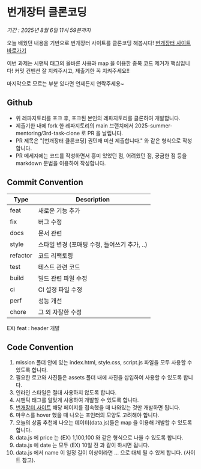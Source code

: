 # 번개장터 클론코딩
*기간 : 2025년 8월 6일 11시 59분까지*

오늘 배웠던 내용을 기반으로 번개장터 사이트를 클론코딩 해봅시다!
[번개장터 사이트 바로가기](https://m.bunjang.co.kr/)

이번 과제는 시맨틱 태그의 올바른 사용과 map 을 이용한 중복 코드 제거가 핵심입니다!
커밋 컨벤션 잘 지켜주시고, 제출기한 꼭 지켜주세요!!

마지막으로 모르는 부분 있다면 언제든지 연락주세용~

## Github
- 위 레파지토리를 포크 후, 포크된 본인의 레파지토리를 클론하여 개발합니다.
- 제출기한 내에 fork 한 레파지토리의 main 브랜치에서 2025-summer-mentoring/3rd-task-clone 로 PR 을 날립니다.
- PR 제목은 "[번개장터 클론코딩] 권민재 미션 제출합니다." 와 같은 형식으로 작성합니다.
- PR 메세지에는 코드를 작성하면서 흥미 있었던 점, 어려웠던 점, 궁금한 점 등을 markdown 문법을 이용하여 작성합니다.

## Commit Convention
|Type|Description|
|---|---|
|feat|새로운 기능 추가|
|fix|버그 수정|
|docs|문서 관련|
|style|스타일 변경 (포매팅 수정, 들여쓰기 추가, ..)|
|refactor|코드 리팩토링|
|test|테스트 관련 코드|
|build|빌드 관련 파일 수정|
|ci|CI 설정 파일 수정|
|perf|성능 개선|
|chore|그 외 자잘한 수정|

EX) feat : header 개발

## Code Convention
1. mission 폴더 안에 있는 index.html, style.css, script.js 파일을 모두 사용할 수 있도록 합니다.
2. 필요한 로고와 사진들은 assets 폴더 내에 사진을 삽입하여 사용할 수 있도록 합니다.
3. 인라인 스타일은 절대 사용하지 않도록 합니다.
4. 시맨틱 태그를 알맞게 사용하여 개발할 수 있도록 합니다.
5. [번개장터 사이트](https://m.bunjang.co.kr/) 해당 페이지를 접속했을 때 나와있는 것만 개발하면 됩니다.
6. 마우스를 hover 했을 때 나오는 포인터의 모양도 고려해야 합니다.
7. 오늘의 상품 추천에 나오는 데이터(data.js)들은 map 을 이용해 개발할 수 있도록 합니다.
8. data.js 에 price 는 (EX) 1,100,100 와 같은 형식으로 나올 수 있도록 합니다.
9. data.js 에 date 는 모두 (EX) 10일 전 과 같이 하시면 됩니다.
10. data.js 에서 name 이 일정 길이 이상이라면 ... 으로 대체 될 수 있게 합니다. (사이트 참고).
